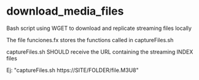 # download_media_files
Bash script using WGET to download and replicate streaming files locally

The file funciones.fx stores the functions called in captureFiles.sh

captureFiles.sh SHOULD receive the URL containing the streaming INDEX files

Ej: "captureFiles.sh https://SITE/FOLDER/file.M3U8"
